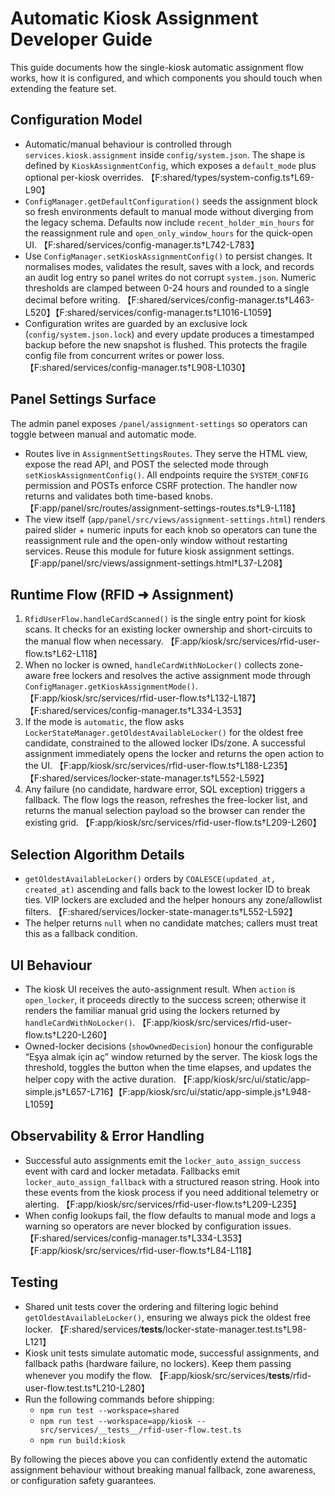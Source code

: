 # Automatic Kiosk Assignment Developer Guide

This guide documents how the single-kiosk automatic assignment flow works, how it is configured, and which components you should touch when extending the feature set.

## Configuration Model

- Automatic/manual behaviour is controlled through `services.kiosk.assignment` inside `config/system.json`. The shape is defined by `KioskAssignmentConfig`, which exposes a `default_mode` plus optional per-kiosk overrides. 【F:shared/types/system-config.ts†L69-L90】
- `ConfigManager.getDefaultConfiguration()` seeds the assignment block so fresh environments default to manual mode without diverging from the legacy schema. Defaults now include `recent_holder_min_hours` for the reassignment rule and `open_only_window_hours` for the quick-open UI. 【F:shared/services/config-manager.ts†L742-L783】
- Use `ConfigManager.setKioskAssignmentConfig()` to persist changes. It normalises modes, validates the result, saves with a lock, and records an audit log entry so panel writes do not corrupt `system.json`. Numeric thresholds are clamped between 0-24 hours and rounded to a single decimal before writing. 【F:shared/services/config-manager.ts†L463-L520】【F:shared/services/config-manager.ts†L1016-L1059】
- Configuration writes are guarded by an exclusive lock (`config/system.json.lock`) and every update produces a timestamped backup before the new snapshot is flushed. This protects the fragile config file from concurrent writes or power loss. 【F:shared/services/config-manager.ts†L908-L1030】

## Panel Settings Surface

The admin panel exposes `/panel/assignment-settings` so operators can toggle between manual and automatic mode.

- Routes live in `AssignmentSettingsRoutes`. They serve the HTML view, expose the read API, and POST the selected mode through `setKioskAssignmentConfig()`. All endpoints require the `SYSTEM_CONFIG` permission and POSTs enforce CSRF protection. The handler now returns and validates both time-based knobs. 【F:app/panel/src/routes/assignment-settings-routes.ts†L9-L118】
- The view itself (`app/panel/src/views/assignment-settings.html`) renders paired slider + numeric inputs for each knob so operators can tune the reassignment rule and the open-only window without restarting services. Reuse this module for future kiosk assignment settings. 【F:app/panel/src/views/assignment-settings.html†L37-L208】

## Runtime Flow (RFID ➜ Assignment)

1. `RfidUserFlow.handleCardScanned()` is the single entry point for kiosk scans. It checks for an existing locker ownership and short-circuits to the manual flow when necessary. 【F:app/kiosk/src/services/rfid-user-flow.ts†L62-L118】
2. When no locker is owned, `handleCardWithNoLocker()` collects zone-aware free lockers and resolves the active assignment mode through `ConfigManager.getKioskAssignmentMode()`. 【F:app/kiosk/src/services/rfid-user-flow.ts†L132-L187】【F:shared/services/config-manager.ts†L334-L353】
3. If the mode is `automatic`, the flow asks `LockerStateManager.getOldestAvailableLocker()` for the oldest free candidate, constrained to the allowed locker IDs/zone. A successful assignment immediately opens the locker and returns the open action to the UI. 【F:app/kiosk/src/services/rfid-user-flow.ts†L188-L235】【F:shared/services/locker-state-manager.ts†L552-L592】
4. Any failure (no candidate, hardware error, SQL exception) triggers a fallback. The flow logs the reason, refreshes the free-locker list, and returns the manual selection payload so the browser can render the existing grid. 【F:app/kiosk/src/services/rfid-user-flow.ts†L209-L260】

## Selection Algorithm Details

- `getOldestAvailableLocker()` orders by `COALESCE(updated_at, created_at)` ascending and falls back to the lowest locker ID to break ties. VIP lockers are excluded and the helper honours any zone/allowlist filters. 【F:shared/services/locker-state-manager.ts†L552-L592】
- The helper returns `null` when no candidate matches; callers must treat this as a fallback condition.

## UI Behaviour

- The kiosk UI receives the auto-assignment result. When `action` is `open_locker`, it proceeds directly to the success screen; otherwise it renders the familiar manual grid using the lockers returned by `handleCardWithNoLocker()`. 【F:app/kiosk/src/services/rfid-user-flow.ts†L220-L260】
- Owned-locker decisions (`showOwnedDecision`) honour the configurable “Eşya almak için aç” window returned by the server. The kiosk logs the threshold, toggles the button when the time elapses, and updates the helper copy with the active duration. 【F:app/kiosk/src/ui/static/app-simple.js†L657-L716】【F:app/kiosk/src/ui/static/app-simple.js†L948-L1059】

## Observability & Error Handling

- Successful auto assignments emit the `locker_auto_assign_success` event with card and locker metadata. Fallbacks emit `locker_auto_assign_fallback` with a structured reason string. Hook into these events from the kiosk process if you need additional telemetry or alerting. 【F:app/kiosk/src/services/rfid-user-flow.ts†L209-L235】
- When config lookups fail, the flow defaults to manual mode and logs a warning so operators are never blocked by configuration issues. 【F:shared/services/config-manager.ts†L334-L353】【F:app/kiosk/src/services/rfid-user-flow.ts†L84-L118】

## Testing

- Shared unit tests cover the ordering and filtering logic behind `getOldestAvailableLocker()`, ensuring we always pick the oldest free locker. 【F:shared/services/__tests__/locker-state-manager.test.ts†L98-L121】
- Kiosk unit tests simulate automatic mode, successful assignments, and fallback paths (hardware failure, no lockers). Keep them passing whenever you modify the flow. 【F:app/kiosk/src/services/__tests__/rfid-user-flow.test.ts†L210-L280】
- Run the following commands before shipping:
  - `npm run test --workspace=shared`
  - `npm run test --workspace=app/kiosk -- src/services/__tests__/rfid-user-flow.test.ts`
  - `npm run build:kiosk`

By following the pieces above you can confidently extend the automatic assignment behaviour without breaking manual fallback, zone awareness, or configuration safety guarantees.
